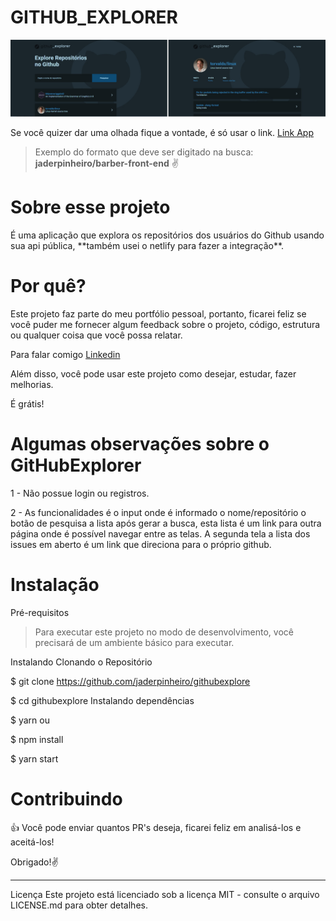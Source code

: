 # GITHUB_EXPLORER

![api](https://raw.githubusercontent.com/jaderpinheiro/githubexplore/master/Githubexplorer_app.jpg) 

Se você quizer dar uma olhada  fique a vontade, é só usar o link. <a href="https://githubexpolorer.netlify.app/" target="_blanck" title="Githubexplorer" target="_blank">Link App</a>
> Exemplo do formato que deve ser digitado na busca: **jaderpinheiro/barber-front-end** :v:



# Sobre esse projeto
<p>É uma aplicação que explora os repositórios dos usuários do Github usando sua api pública, **também usei o netlify para fazer a integração**.</p>

# Por quê?
Este projeto faz parte do meu portfólio pessoal, portanto, ficarei feliz se você puder me fornecer algum feedback sobre o projeto, código, estrutura ou qualquer coisa que você possa relatar.

Para falar comigo <a href="https://br.linkedin.com/in/jader-borges-pinheiro-a0b68920" title="Jader Borges Pinheiro">Linkedin</a>

Além disso, você pode usar este projeto como desejar, estudar, fazer melhorias.

É grátis!

# Algumas observações sobre o GitHubExplorer

1 - Não possue login ou registros.

2 - As funcionalidades é o input onde é informado o nome/repositório o botão de pesquisa a lista após gerar a busca, esta lista é um link para outra página onde é possível navegar entre as telas. A segunda tela a lista dos issues em aberto é um link que direciona para o próprio github.

# Instalação 

Pré-requisitos
>Para executar este projeto no modo de desenvolvimento, você precisará de um ambiente básico para executar.


Instalando
Clonando o Repositório

$ git clone https://github.com/jaderpinheiro/githubexplore

$ cd githubexplore
Instalando dependências

$ yarn
ou

$ npm install

$ yarn start


# Contribuindo
:thumbsup: Você pode enviar quantos PR's deseja, ficarei feliz em analisá-los e aceitá-los! 

Obrigado!:v:

---
Licença
Este projeto está licenciado sob a licença MIT - consulte o arquivo LICENSE.md para obter detalhes.


